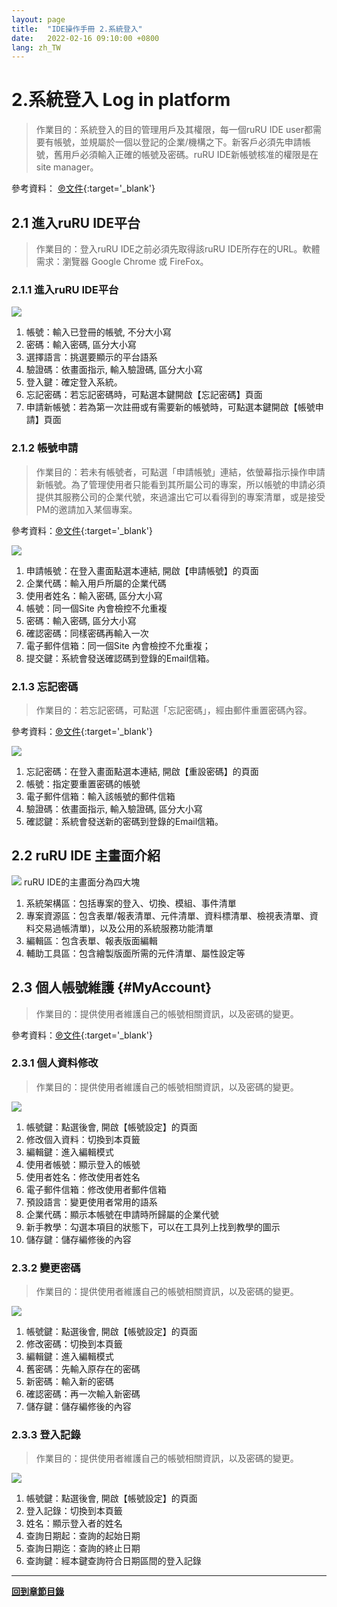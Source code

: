 ```yaml
---
layout: page
title:  "IDE操作手冊 2.系統登入"
date:   2022-02-16 09:10:00 +0800
lang: zh_TW
---
```


# **2.系統登入 Log in platform**
> 作業目的：系統登入的目的管理用戶及其權限，每一個ruRU IDE user都需要有帳號，並規屬於一個以登記的企業/機構之下。新客戶必須先申請帳號，舊用戶必須輸入正確的帳號及密碼。ruRU IDE新帳號核准的權限是在 site manager。
>
參考資料： [℗文件](pdf/1-2登入.pdf){:target='_blank'}

## **2.1 進入ruRU IDE平台**
> 作業目的：登入ruRU IDE之前必須先取得該ruRU IDE所存在的URL。軟體需求：瀏覽器 Google Chrome 或 FireFox。

### **2.1.1 進入ruRU IDE平台**
![](images/02.1.1-1.png)
1. 帳號：輸入已登冊的帳號, 不分大小寫
2. 密碼：輸入密碼, 區分大小寫
3. 選擇語言：挑選要顯示的平台語系
4. 驗證碼：依畫面指示, 輸入驗證碼, 區分大小寫
5. 登入鍵：確定登入系統。
6. 忘記密碼：若忘記密碼時，可點選本鍵開啟【忘記密碼】頁面
7. 申請新帳號：若為第一次註冊或有需要新的帳號時，可點選本鍵開啟【帳號申請】頁面

### **2.1.2 帳號申請**
> 作業目的：若未有帳號者，可點選「申請帳號」連結，依螢幕指示操作申請新帳號。為了管理使用者只能看到其所屬公司的專案，所以帳號的申請必須提供其服務公司的企業代號，來過濾出它可以看得到的專案清單，或是接受PM的邀請加入某個專案。
>
參考資料：[℗文件](pdf/1-1申請帳號.pdf){:target='_blank'}

![](images/02.1.2-1.png)
1. 申請帳號：在登入畫面點選本連結, 開啟【申請帳號】的頁面
2. 企業代碼：輸入用戶所屬的企業代碼				
3. 使用者姓名：輸入密碼, 區分大小寫				
4. 帳號：同一個Site 內會檢控不允重複				
5. 密碼：輸入密碼, 區分大小寫				
6. 確認密碼：同樣密碼再輸入一次				
7. 電子郵件信箱：同一個Site 內會檢控不允重複；				
8. 提交鍵：系統會發送確認碼到登錄的Email信箱。				


### **2.1.3 忘記密碼** 
> 作業目的：若忘記密碼，可點選「忘記密碼」，經由郵件重置密碼內容。

參考資料：[℗文件](pdf/1-3忘記密碼.pdf){:target='_blank'}

![](images/02.1.3-1.png)
1. 忘記密碼：在登入畫面點選本連結, 開啟【重設密碼】的頁面
2. 帳號：指定要重置密碼的帳號
3. 電子郵件信箱：輸入該帳號的郵件信箱
4. 驗證碼：依畫面指示, 輸入驗證碼, 區分大小寫
5. 確認鍵：系統會發送新的密碼到登錄的Email信箱。

## **2.2 ruRU IDE 主畫面介紹**

![](images/02.2-1.png)
ruRU IDE的主畫面分為四大塊
1.	系統架構區：包括專案的登入、切換、模組、事件清單
2.	專案資源區：包含表單/報表清單、元件清單、資料標清單、檢視表清單、資料交易過帳清單)，以及公用的系統服務功能清單
3.	編輯區：包含表單、報表版面編輯
4.	輔助工具區：包含繪製版面所需的元件清單、屬性設定等


## **2.3 個人帳號維護** {#MyAccount}
> 作業目的：提供使用者維護自己的帳號相關資訊，以及密碼的變更。

參考資料：[℗文件](pdf/1-4使用者設定.pdf){:target='_blank'}

### **2.3.1 個人資料修改**
> 作業目的：提供使用者維護自己的帳號相關資訊，以及密碼的變更。

![](images/02.3.1-1.png)
1. 帳號鍵：點選後會, 開啟【帳號設定】的頁面
2. 修改個入資料：切換到本頁籤
3. 編輯鍵：進入編輯模式
4. 使用者帳號：顯示登入的帳號
5. 使用者姓名：修改使用者姓名
6. 電子郵件信箱：修改使用者郵件信箱
7. 預設語言：變更使用者常用的語系
8. 企業代碼：顯示本帳號在申請時所歸屬的企業代號
9. 新手教學：勾選本項目的狀態下，可以在工具列上找到教學的圖示
10. 儲存鍵：儲存編修後的內容



### **2.3.2 變更密碼**
> 作業目的：提供使用者維護自己的帳號相關資訊，以及密碼的變更。

![](images/02.3.2-1.png)
1. 帳號鍵：點選後會, 開啟【帳號設定】的頁面
2. 修改密碼：切換到本頁籤
3. 編輯鍵：進入編輯模式
4. 舊密碼：先輸入原存在的密碼
5. 新密碼：輸入新的密碼
6. 確認密碼：再一次輸入新密碼
7. 儲存鍵：儲存編修後的內容



### **2.3.3 登入記錄**
> 作業目的：提供使用者維護自己的帳號相關資訊，以及密碼的變更。

![](images/02.3.3-1.png)
1. 帳號鍵：點選後會, 開啟【帳號設定】的頁面
2. 登入記錄：切換到本頁籤
3. 姓名：顯示登入者的姓名
4. 查詢日期起：查詢的起始日期
5. 查詢日期迄：查詢的終止日期
6. 查詢鍵：經本鍵查詢符合日期區間的登入記錄

---
[**回到章節目錄**](index.html#MainMenu)